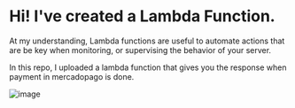 # Hi! I've created a Lambda Function.

At my understanding, Lambda functions are useful to automate actions that are be key when monitoring, or supervising the behavior of your server.

In this repo, I uploaded a lambda function that gives you the response when payment in mercadopago is done.

![image](https://user-images.githubusercontent.com/18635819/212779957-cf92db25-1933-4f8e-8044-edb10e685a81.png)
